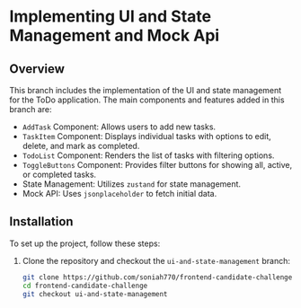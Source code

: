 # Implementing UI and State Management and Mock Api

## Overview

This branch includes the implementation of the UI and state management for the ToDo application. The main components and features added in this branch are:

- `AddTask` Component: Allows users to add new tasks.
- `TaskItem` Component: Displays individual tasks with options to edit, delete, and mark as completed.
- `TodoList` Component: Renders the list of tasks with filtering options.
- `ToggleButtons` Component: Provides filter buttons for showing all, active, or completed tasks.
- State Management: Utilizes `zustand` for state management.
- Mock API: Uses `jsonplaceholder` to fetch initial data.

## Installation

To set up the project, follow these steps:

1. Clone the repository and checkout the `ui-and-state-management` branch:

   ```sh
   git clone https://github.com/soniah770/frontend-candidate-challenge.git
   cd frontend-candidate-challenge
   git checkout ui-and-state-management
